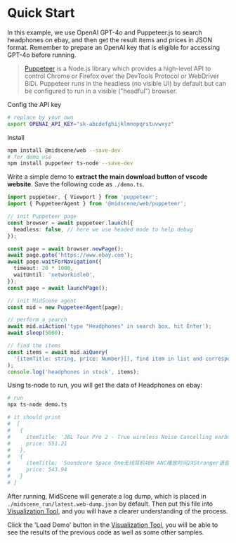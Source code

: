 # Quick Start

In this example, we use OpenAI GPT-4o and Puppeteer.js to search headphones on ebay, and then get the result items and prices in JSON format. Remember to prepare an OpenAI key that is eligible for accessing GPT-4o before running.

> [Puppeteer](https://pptr.dev/) is a Node.js library which provides a high-level API to control Chrome or Firefox over the DevTools Protocol or WebDriver BiDi. Puppeteer runs in the headless (no visible UI) by default but can be configured to run in a visible ("headful") browser.

Config the API key

```bash
# replace by your own
export OPENAI_API_KEY="sk-abcdefghijklmnopqrstuvwxyz"
```

Install 

```bash
npm install @midscene/web --save-dev
# for demo use
npm install puppeteer ts-node --save-dev 
```

Write a simple demo to **extract the main download button of vscode website**.
Save the following code as `./demo.ts`.

```typescript
import puppeteer, { Viewport } from 'puppeteer';
import { PuppeteerAgent } from '@midscene/web/puppeteer';

// init Puppeteer page
const browser = await puppeteer.launch({
  headless: false, // here we use headed mode to help debug
});

const page = await browser.newPage();
await page.goto('https://www.ebay.com');
await page.waitForNavigation({
  timeout: 20 * 1000,
  waitUntil: 'networkidle0',
});
const page = await launchPage();

// init MidScene agent
const mid = new PuppeteerAgent(page);

// perform a search
await mid.aiAction('type "Headphones" in search box, hit Enter');
await sleep(5000);

// find the items
const items = await mid.aiQuery(
  '{itemTitle: string, price: Number}[], find item in list and corresponding price',
);
console.log('headphones in stock', items);
```

Using ts-node to run, you will get the data of Headphones on ebay:

```bash
# run
npx ts-node demo.ts

# it should print 
#  [
#   {
#     itemTitle: 'JBL Tour Pro 2 - True wireless Noise Cancelling earbuds with Smart Charging Case',
#     price: 551.21
#   },
#   {
#     itemTitle: 'Soundcore Space One无线耳机40H ANC播放时间2XStronger语音还原',
#     price: 543.94
#   }
# ]
```

After running, MidScene will generate a log dump, which is placed in `./midscene_run/latest.web-dump.json` by default. Then put this file into [Visualization Tool](/visualization/), and you will have a clearer understanding of the process.

Click the 'Load Demo' button in the [Visualization Tool](/visualization/), you will be able to see the results of the previous code as well as some other samples.